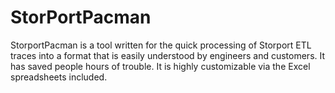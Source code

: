 # StorPortPacman

StorportPacman is a tool written for the quick processing of Storport ETL traces into a format that is easily understood by engineers and customers. It has saved people hours of trouble. It is highly customizable via the Excel spreadsheets included. 
